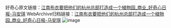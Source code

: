 好奇心原文链接：[江南布衣要把他们的杭州总部打造成一个植物园_商业_好奇心日报-马安琪](https://www.qdaily.com/articles/5982.html)
WebArchive归档链接：[江南布衣要把他们的杭州总部打造成一个植物园_商业_好奇心日报-马安琪](http://web.archive.org/web/20190623165715/https://www.qdaily.com/articles/5982.html)
![image](http://ww3.sinaimg.cn/large/007d5XDply1g3w9cyac9sj30u044o7wh)